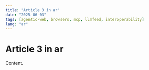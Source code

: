 ```yaml
---
title: "Article 3 in ar"
date: "2025-06-03"
tags: [agentic-web, browsers, mcp, llmfeed, interoperability]
lang: "ar"
---
```


# Article 3 in ar

Content.
